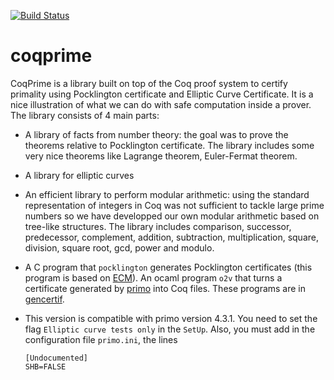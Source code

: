 [![Build Status](https://travis-ci.org/thery/coqprime.svg?branch=master)](https://travis-ci.org/thery/coqprime)

# coqprime

CoqPrime is a library built on top of the Coq proof system to certify primality using Pocklington certificate and Elliptic Curve Certificate. It is a nice illustration of what we can do with safe computation inside a prover. The library consists of 4 main parts:

* A library of facts from number theory: the goal was to prove the theorems relative to Pocklington certificate. The library includes some very nice theorems like Lagrange theorem, Euler-Fermat theorem.
* A library for elliptic curves
* An efficient library to perform modular arithmetic: using the standard representation of integers in Coq was not sufficient to tackle large prime numbers so we have developped our own modular arithmetic based on tree-like structures. The library includes comparison, successor, predecessor, complement, addition, subtraction, multiplication, square, division, square root, gcd, power and modulo.
* A C program that ```pocklington``` generates Pocklington certificates (this program is based on [ECM](https://ecm.gforge.inria.fr)). An ocaml program ```o2v``` that turns a certificate generated by [primo](https://www.ellipsa.eu) into Coq files. These programs are in
[gencertif](./gencertif).

* This version is compatible with primo version 4.3.1.
  You need to set the flag ```Elliptic curve tests only```
  in the ```SetUp```. Also, you must add in the configuration file ```primo.ini```, the lines

  ```
  [Undocumented]
  SHB=FALSE
  ```
